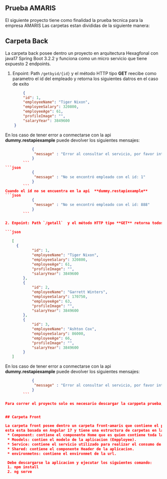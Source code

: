 ## Prueba AMARIS
El siguiente proyecto tiene como finalidad la prueba tecnica para la empresa AMARIS
Las carpetas estan divididas de la siguiente manera:

## Carpeta Back
La carpeta back posee dentro un proyecto en arquitectura Hexagfonal con java17 Spring Boot 3.2.2 y funciona como un micro servicio que tiene expuesto 2 endpoints.

1. Enpoint: Path `/getbyid/{id}`  y el método HTTP tipo **GET** reecibe como parametro el id del empleado y retorna los siguientes datros en el caso de exito 

```json
        {
        "id": 1,
        "employeeName": "Tiger Nixon",
        "employeeSalary": 320800,
        "employeeAge": 61,
        "profileImage": "",
        "salaryYear": 3849600
    }
```       

En los caso de tener error a conmectarse con la api **dummy.restapiexample** puede devolver los siguientes mensajes:

 
```json
            {
             "message" : "Error al consultar el servicio, por favor intenta más tarde"
            }
        ```      
```json
            {
             "message" : "No se encontró empleado con el id: 1"
            }
        ```  
Cuando el id no se encuentra en la api  **dummy.restapiexample**
```json
            {
             "message" : "No se encontró empleado con el id: 888"
            }
        ```  

2. Enpoint: Path `/getall`  y el método HTTP tipo **GET** retorna todos loe empleado, los siguientes datos en el caso de exito 

```json
        
   [
     {
            "id": 1,
            "employeeName": "Tiger Nixon",
            "employeeSalary": 320800,
            "employeeAge": 61,
            "profileImage": "",
            "salaryYear": 3849600
        },
        {
            "id": 2,
            "employeeName": "Garrett Winters",
            "employeeSalary": 170750,
            "employeeAge": 63,
            "profileImage": "",
            "salaryYear": 3849600
        },
        {
            "id": 3,
            "employeeName": "Ashton Cox",
            "employeeSalary": 86000,
            "employeeAge": 66,
            "profileImage": "",
            "salaryYear": 3849600
        }
   ]
```       

En los caso de tener error a conmectarse con la api **dummy.restapiexample** puede devolver los siguientes mensajes:

 
```json
            {
             "message" : "Error al consultar el servicio, por favor intenta más tarde"
            }
        ```      

Para correr el proyecto solo es necesario descargar la carppeta prueba, abrir en un IDE para lo cual se recomienda IntelliJ Idea y ejecutar.


## Carpeta Front 

La carpeta front posee dentro un carpeta front-amaris que contiene el proyecto compatible con el back de la aplicacion
esta esta basada en Angular 17 y tiene una estructura de carpetas en la siguiente medida:
 * Component: contiene el componente Home que es quien contiene toda la operacion.
 * Moodels: contien el modelo de la aplicacion (Empployee).
 * Service: contiene el servicio utilizado para realizar el consumo de la api.
 * Shared: contiene el componente Header de la aplicacion.
 * environmetns: contiene el environmet de la url.

 Debe descargarse la aplicacion y ejecutar los siguientes comando: 
 1. npm install
 2. ng serve